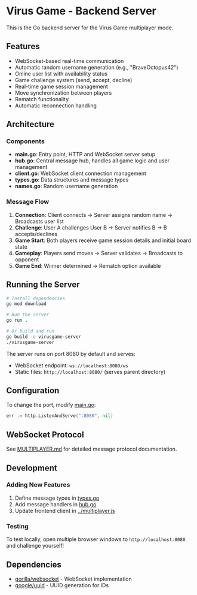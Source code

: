 # Virus Game - Backend Server

This is the Go backend server for the Virus Game multiplayer mode.

## Features

- WebSocket-based real-time communication
- Automatic random username generation (e.g., "BraveOctopus42")
- Online user list with availability status
- Game challenge system (send, accept, decline)
- Real-time game session management
- Move synchronization between players
- Rematch functionality
- Automatic reconnection handling

## Architecture

### Components

- **main.go**: Entry point, HTTP and WebSocket server setup
- **hub.go**: Central message hub, handles all game logic and user management
- **client.go**: WebSocket client connection management
- **types.go**: Data structures and message types
- **names.go**: Random username generation

### Message Flow

1. **Connection**: Client connects → Server assigns random name → Broadcasts user list
2. **Challenge**: User A challenges User B → Server notifies B → B accepts/declines
3. **Game Start**: Both players receive game session details and initial board state
4. **Gameplay**: Players send moves → Server validates → Broadcasts to opponent
5. **Game End**: Winner determined → Rematch option available

## Running the Server

```bash
# Install dependencies
go mod download

# Run the server
go run .

# Or build and run
go build -o virusgame-server
./virusgame-server
```

The server runs on port 8080 by default and serves:
- WebSocket endpoint: `ws://localhost:8080/ws`
- Static files: `http://localhost:8080/` (serves parent directory)

## Configuration

To change the port, modify [main.go](main.go:20):
```go
err := http.ListenAndServe(":8080", nil)
```

## WebSocket Protocol

See [MULTIPLAYER.md](../MULTIPLAYER.md) for detailed message protocol documentation.

## Development

### Adding New Features

1. Define message types in [types.go](types.go)
2. Add message handlers in [hub.go](hub.go)
3. Update frontend client in [../multiplayer.js](../multiplayer.js)

### Testing

To test locally, open multiple browser windows to `http://localhost:8080` and challenge yourself!

## Dependencies

- [gorilla/websocket](https://github.com/gorilla/websocket) - WebSocket implementation
- [google/uuid](https://github.com/google/uuid) - UUID generation for IDs
